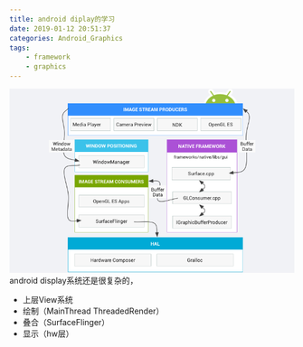```yaml
---
title: android diplay的学习
date: 2019-01-12 20:51:37
categories: Android_Graphics
tags: 
	- framework
	- graphics
---
```


![cover](/images/ape_fwk_graphics.png)
android display系统还是很复杂的，

*   上层View系统
*   绘制（MainThread ThreadedRender）
*   叠合（SurfaceFlinger）
*   显示（hw层）